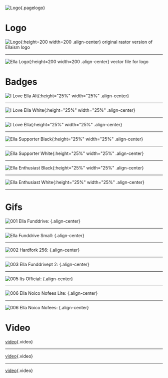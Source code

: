 ![Logo](/uploads/logo.png "Logo"){.pagelogo}
<!-- TITLE: Media -->
<!-- SUBTITLE: Ellaism - A stable network with no premine and no dev fees -->

# Logo
![Logo](/uploads/logo.png "Logo"){:height=200 width=200 .align-center}
original rastor version of Ellaism logo

---
![Ella Logo](/uploads/ella-logo.svg "Ella Logo"){:height=200 width=200 .align-center}
vector file for logo
# Badges
![I Love Ella Alt](/uploads/badges/i-love-ella-alt.png "I Love Ella Alt"){:height="25%" width="25%" .align-center}
  	
---

![I Love Ella White](/uploads/badges/i-love-ella-white.png "I Love Ella White"){:height="25%" width="25%" .align-center}  

---

![I Love Ella](/uploads/badges/i-love-ella.png "I Love Ella"){:height="25%" width="25%" .align-center}  

---

![Ella Supporter Black](/uploads/badges/ella-supporter-black.png "Ella Supporter Black"){:height="25%" width="25%" .align-center}  

---

![Ella Supporter White](/uploads/badges/ella-supporter-white.png "Ella Supporter White"){:height="25%" width="25%" .align-center}  

---

![Ella Enthusiast Black](/uploads/badges/ella-enthusiast-black.png "Ella Enthusiast Black"){:height="25%" width="25%" .align-center}  

---

![Ella Enthusiast White](/uploads/badges/ella-enthusiast-white.png "Ella Enthusiast White"){:height="25%" width="25%" .align-center}  

---
# Gifs
![001 Ella Funddrive](/uploads/gifs/001-ella-funddrive.gif "001 Ella Funddrive"): {.align-center}

---
![Ella Funddrive Small](/uploads/gifs/001-ella-funddrive-400.gif "Ella Funddrive"): {.align-center}

---
![002 Hardfork 256](/uploads/gifs/002-hardfork-256.gif "002 Hardfork"): {.align-center}

---
![003 Ella Funddrivept 2](/uploads/gifs/003-ella-funddrivept-2.gif "003 Ella Funddrivept 2"): {.align-center}

---
![005 Its Official](/uploads/gifs/005-its-official.gif "005 Its Official"): {.align-center}

---
![006 Ella Noico Nofees Lite](/uploads/gifs/006-ella-noico-nofees-lite.gif "006 Ella Noico Nofees Lite"): {.align-center}


---
![006 Ella Noico Nofees](/uploads/gifs/006-ella-noico-nofees.gif "006 Ella Noico Nofees Lite"): {.align-center}



# Video

[video](/uploads/video/004-ella-launch.mp4){.video}

---
[video](/uploads/video/005-its-official.mp4 "005 Its Official"){.video}

---
[video](/uploads/video/006-ella-noico-nofees.mp4 "006 Ella Noico Nofees"){.video}
